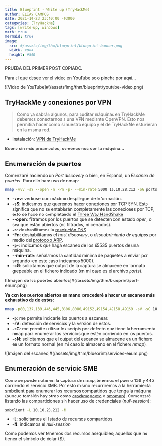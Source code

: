 ```yaml
---
title: Blueprint - Write up (TryHackMe)
author: ELIAS CAMPOS
date: 2021-10-23 23:40:00 -03000 
categories: [TryHackMe]
tags: [write-up, windows]
math: true
mermaid: true
image:
  src: #/assets/img/thm/blueprint/blueprint-banner.png
  width: #800
  height: #500
---
```


PRUEBA DEL PRIMER POST COPIADO.

Para el que desee ver el video en YouTube solo pinche por [aquí](https://youtu.be/EUKPbAxOSyQ)...

![Video de YouTube]#(/assets/img/thm/blueprint/youtube-video.png)


## TryHackMe y conexiones por VPN

> Como ya sabrán algunos, para auditar máquinas en TryHackMe debemos conectarnos a una VPN mediante OpenVPN. Esto nos permitirá hacer como si nuestro equipo y el de TryHackMe estuvieran en la misma red.

* Instalación: [VPN de TryHackMe](https://tryhackme.com/room/openvpn)

Bueno sin más preambulos, comencemos con la máquina...


## **Enumeración de puertos**

Comenzaré haciendo un *Port discovery* o bien, en Español, un *Escaneo de puertos*. Para ello haré uso de nmap:

```bash
nmap -vvv -sS --open -n -Pn -p- --min-rate 5000 10.10.28.212 -oG ports
```

* **-vvv**: verbose con máximo despliegue de información.
* **-sS**: indicamos que queremos hacer conexiones por TCP SYN. Esto significa que no se entablarán completamente las conexiones por TCP, esto se hace no completando el [Three Way HandShake](https://www.techopedia.com/definition/10339/three-way-handshake)
* **\--open**: filtramos por los puertos que se detecten con estado *open*, o sea que están abiertos (no filtrados, ni cerrados).
* **-n**: deshabilitamos la [resolución DNS](https://www.ionos.es/digitalguide/servidores/know-how/que-es-el-servidor-dns-y-como-funciona/).
* **-Pn**: deshabilitamos el *host discovery*, o *descubrimiento de equipos* por medio del [protocolo ARP](https://es.wikipedia.org/wiki/Protocolo_de_resoluci%C3%B3n_de_direcciones).
* **-p-**: indicamos que haga escaneo de los 65535 puertos de una máquina.
* **--min-rate**: señalamos la cantidad mínima de paquetes a enviar por segundo (en este caso indicamos 5000).
* **-oG**: solicitamos que output de la captura se almacene en formato grepeable en el fichero indicado (en mi caso es el archivo *ports*). 

![Imágen de los puertos abiertos]#(/assets/img/thm/blueprint/port-enum.png)

**Ya con los puertos abiertos en mano, procederé a hacer un escaneo más exhaustivo de de estos:**

```bash
nmap -p80,135,139,443,445,3306,8080,49152,49154,49158,49159 -sV -sC 10.10.28.212 -oN nmap
```

* **-p**: me permite indicarle los puertos a escanear.
* **-sV**: detección de servicios y la versión de estos. 
* **-sC**: me permite utilizar los scripts por defecto que tiene la herramienta nmap para enumerar los servicios que estén corriendo en los puertos.
* **-oN**: solicitamos que el output del escaneo se almacene en un fichero en un formato normal (en mi caso lo almaceno en el fichero *nmap*).  

![Imágen del escaneo]#(/assets/img/thm/blueprint/services-enum.png)

## **Enumeración de servicio SMB**

Como se puede notar en la captura de nmap, tenemos el puerto 139 y 445 corriendo el servicio SMB. Por esto mismo recurriremos a 
la herramienta [smbclient]() para enumerar los recursos compartidos que tenga la máquina (aunque también hay otras como 
[crackmapexec]() o [smbmap]()). 
Comenzaré listando las comparticiones sin hacer uso de credenciales (*null-session*):

```bash
smbclient -L 10.10.28.212 -N
```

* **-L**: solicitamos el listado de recursos compartidos.
* **-N**: indicamos el *null-session*   

Como podemos ver tenemos dos recursos asequibles; aquellos que no tienen el símbolo de dolar ($).
